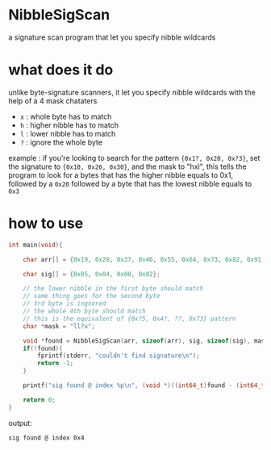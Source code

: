 # NibbleSigScan
a signature scan program that let you specify nibble wildcards

# what does it do

unlike byte-signature scanners, it let you specify nibble wildcards with the help of a 4 mask chataters

  - `x` : whole byte has to match
  - `h` : higher nibble has to match
  - `l` : lower nibble has to match
  - `?` : ignore the whole byte

example : if you're looking to search for the pattern `{0x1?, 0x20, 0x?3}`, set the signature to `{0x10, 0x20, 0x30}`, and the mask to "hxl", this tells the program to look for a bytes that has the higher nibble equals to 0x1, followed by a `0x20` followed by a byte that has the lowest nibble equals to `0x3`

# how to use

```c
int main(void){

	char arr[] = {0x19, 0x28, 0x37, 0x46, 0x55, 0x64, 0x73, 0x82, 0x91, 0x00};

	char sig[] = {0x05, 0x04, 0x00, 0x82};

	// the lower nibble in the first byte should match
	// same thing goes for the second byte
	// 3rd byte is ingnored
	// the whole 4th byte should match
	// this is the equivalent of {0x?5, 0x4?, ??, 0x73} pattern
	char *mask = "ll?x";

	void *found = NibbleSigScan(arr, sizeof(arr), sig, sizeof(sig), mask, strlen(mask));
	if(!found){
		fprintf(stderr, "couldn't find signature\n");
		return -1;
	}

	printf("sig found @ index %p\n", (void *)((int64_t)found - (int64_t)arr));

	return 0;
}
```

output:
```
sig found @ index 0x4
```
